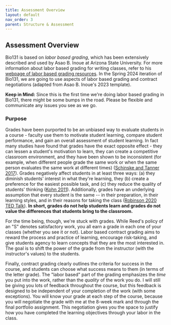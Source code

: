 ```yaml
---
title: Assessment Overview
layout: default
nav_order: 3
parent: Structure & Assessment
---
```


## Assessment Overview

Bio131 is based on _labor based grading_, which has been extensively described and used by Asao B. Inoue at Arizona State University. For more information about labor based grading for writing classes, refer to his [webpage of labor based grading resources](https://tinyurl.com/LaborBasedGrading). In the Spring 2024 iteration of Bio131, we are going to use aspects of labor based grading and contract negotiations (adapted from Asao B. Inoue's 2023 template).

**Keep in Mind:** Since this is the first time we're doing labor based grading in Bio131, there might be some bumps in the road. Please be flexible and communicate any issues you see as we go.

### Purpose

Grades have been purported to be an unbiased way to evaluate students in a course - faculty use them to motivate student learning, compare student performance, and gain an overall assessment of student learning. In fact many studies have found that grades have the exact opposite effect - they can lessen a student's motivation to learn, they can create a competitive classroom environment, and they have been shown to be inconsistent (for example, when different people grade the same work or when the same person evaluates the same work at different times) ([Schinske and Tanner 2017](https://www.lifescied.org/doi/10.1187/cbe.cbe-14-03-0054)). Grades negatively affect students in at least three ways: (a) they diminish students' interest in what they're learning, they (b) create a preference for the easiest possible task, and (c) they reduce the quality of students' thinking ([Kohn 2011](http://www.alfiekohn.org/article/case-grades/)). Additionally, grades have an underlying assumption that every student is the same -- in their preparation, in their learning styles, and in their reasons for taking the class ([Robinson 2020 TED Talk](https://youtu.be/zDZFcDGpL4U)). **In short, grades do not help students learn and grades do not value the differences that students bring to the classroom.**

For the time being, though, we're stuck with grades. While Reed's policy of an "S" denotes satisfactory work, you all earn a grade in each one of your classes (whether you see it or not). Labor based contract grading aims to reward the process and practice of learning, encourage risk-taking, and give students agency to learn concepts that they are the most interested in. The goal is to shift the power of the grade from the instructor (with the instructor's values) to the students.

Finally, contract grading clearly outlines the criteria for success in the course, and students can choose what success means to them (in terms of the letter grade). The "labor based" part of the grading emphasizes the _time_ you put into the work, rather than the _quality_ of the work you do. I will still be giving you lots of feedback throughout the course, but this feedback is designed to be independent of your completion of the work (with some exceptions). You will know your grade at each step of the course, because you will negotiate the grade with me at the 8-week mark and through the final portfolio assignment. This negotiation gives you the space to justify how you have completed the learning objectives through your labor in the class.
